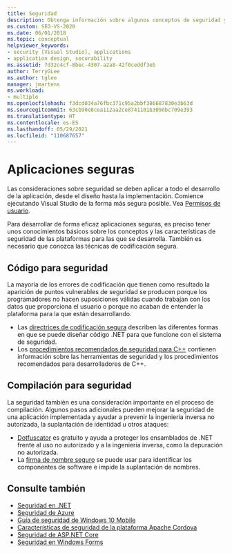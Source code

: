 ```yaml
---
title: Seguridad
description: Obtenga información sobre algunos conceptos de seguridad y las características de seguridad que pueden ayudarle a desarrollar aplicaciones seguras de forma eficaz.
ms.custom: SEO-VS-2020
ms.date: 06/01/2018
ms.topic: conceptual
helpviewer_keywords:
- security [Visual Studio], applications
- application design, securability
ms.assetid: 7d32c4cf-8bec-4307-a2a8-42f0ceddf3eb
author: TerryGLee
ms.author: tglee
manager: jmartens
ms.workload:
- multiple
ms.openlocfilehash: f3dcd034a76fbc371c95a2bbf386687830e3b63d
ms.sourcegitcommit: 63cb90e8cea112aa2ce8741101b309dbc709e393
ms.translationtype: HT
ms.contentlocale: es-ES
ms.lasthandoff: 05/29/2021
ms.locfileid: "110687657"
---
```

# <a name="secure-applications"></a>Aplicaciones seguras

Las consideraciones sobre seguridad se deben aplicar a todo el desarrollo de la aplicación, desde el diseño hasta la implementación. Comience ejecutando Visual Studio de la forma más segura posible. Vea [Permisos de usuario](../ide/user-permissions-and-visual-studio.md).

Para desarrollar de forma eficaz aplicaciones seguras, es preciso tener unos conocimientos básicos sobre los conceptos y las características de seguridad de las plataformas para las que se desarrolla. También es necesario que conozca las técnicas de codificación segura.

## <a name="code-for-security"></a>Código para seguridad

La mayoría de los errores de codificación que tienen como resultado la aparición de puntos vulnerables de seguridad se producen porque los programadores no hacen suposiciones válidas cuando trabajan con los datos que proporciona el usuario o porque no acaban de entender la plataforma para la que están desarrollando.

- Las [directrices de codificación segura](/dotnet/standard/security/secure-coding-guidelines) describen las diferentes formas en que se puede diseñar código .NET para que funcione con el sistema de seguridad.
- Los [procedimientos recomendados de seguridad para C++](/cpp/top/security-best-practices-for-cpp) contienen información sobre las herramientas de seguridad y los procedimientos recomendados para desarrolladores de C++.

## <a name="build-for-security"></a>Compilación para seguridad

La seguridad también es una consideración importante en el proceso de compilación. Algunos pasos adicionales pueden mejorar la seguridad de una aplicación implementada y ayudar a prevenir la ingeniería inversa no autorizada, la suplantación de identidad u otros ataques:

- [Dotfuscator](dotfuscator/index.md) es gratuito y ayuda a proteger los ensamblados de .NET frente al uso no autorizado y a la ingeniería inversa, como la depuración no autorizada.
- La [firma de nombre seguro](managing-assembly-and-manifest-signing.md) se puede usar para identificar los componentes de software e impide la suplantación de nombres.

## <a name="see-also"></a>Consulte también

- [Seguridad en .NET](/dotnet/standard/security/index)
- [Seguridad de Azure](/azure/security/)
- [Guía de seguridad de Windows 10 Mobile](/windows/security/threat-protection/windows-10-mobile-security-guide)
- [Características de seguridad de la plataforma Apache Cordova](/previous-versions/visualstudio/cross-platform/tools-for-cordova/security/best-practices?view=toolsforcordova-2017&preserve-view=true)
- [Seguridad de ASP.NET Core](/aspnet/core/security/?view=aspnetcore-2.1&preserve-view=true)
- [Seguridad en Windows Forms](/dotnet/framework/winforms/windows-forms-security)
